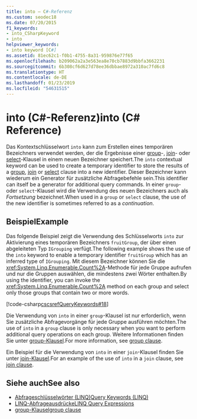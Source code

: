 ```yaml
---
title: into – C#-Referenz
ms.custom: seodec18
ms.date: 07/20/2015
f1_keywords:
- into_CSharpKeyword
- into
helpviewer_keywords:
- into keyword [C#]
ms.assetid: 81ec62c1-f0b1-4755-8a31-959876e77f65
ms.openlocfilehash: b209062a2a3e563ea8e70cb7883d9bbfa3662231
ms.sourcegitcommit: 6b308cf6d627d78ee36dbbae8972a310ac7fd6c8
ms.translationtype: HT
ms.contentlocale: de-DE
ms.lasthandoff: 01/23/2019
ms.locfileid: "54631515"
---
```

# <a name="into-c-reference"></a><span data-ttu-id="a47ad-102">into (C#-Referenz)</span><span class="sxs-lookup"><span data-stu-id="a47ad-102">into (C# Reference)</span></span>

<span data-ttu-id="a47ad-103">Das Kontextschlüsselwort `into` kann zum Erstellen eines temporären Bezeichners verwendet werden, der die Ergebnisse einer [group](group-clause.md)-, [join](join-clause.md)- oder [select](select-clause.md)-Klausel in einem neuen Bezeichner speichert.</span><span class="sxs-lookup"><span data-stu-id="a47ad-103">The `into` contextual keyword can be used to create a temporary identifier to store the results of a [group](group-clause.md), [join](join-clause.md) or [select](select-clause.md) clause into a new identifier.</span></span> <span data-ttu-id="a47ad-104">Dieser Bezeichner kann wiederum ein Generator für zusätzliche Abfragebefehle sein.</span><span class="sxs-lookup"><span data-stu-id="a47ad-104">This identifier can itself be a generator for additional query commands.</span></span> <span data-ttu-id="a47ad-105">In einer `group`- oder `select`-Klausel wird die Verwendung des neuen Bezeichners auch als *Fortsetzung* bezeichnet.</span><span class="sxs-lookup"><span data-stu-id="a47ad-105">When used in a `group` or `select` clause, the use of the new identifier is sometimes referred to as a *continuation*.</span></span>

## <a name="example"></a><span data-ttu-id="a47ad-106">Beispiel</span><span class="sxs-lookup"><span data-stu-id="a47ad-106">Example</span></span>

<span data-ttu-id="a47ad-107">Das folgende Beispiel zeigt die Verwendung des Schlüsselworts `into` zur Aktivierung eines temporären Bezeichners `fruitGroup`, der über einen abgeleiteten Typ `IGrouping` verfügt.</span><span class="sxs-lookup"><span data-stu-id="a47ad-107">The following example shows the use of the `into` keyword to enable a temporary identifier `fruitGroup` which has an inferred type of `IGrouping`.</span></span> <span data-ttu-id="a47ad-108">Mit diesem Bezeichner können Sie die <xref:System.Linq.Enumerable.Count%2A>-Methode für jede Gruppe aufrufen und nur die Gruppen auswählen, die mindestens zwei Wörter enthalten.</span><span class="sxs-lookup"><span data-stu-id="a47ad-108">By using the identifier, you can invoke the <xref:System.Linq.Enumerable.Count%2A> method on each group and select only those groups that contain two or more words.</span></span>

[!code-csharp[cscsrefQueryKeywords#18](~/samples/snippets/csharp/VS_Snippets_VBCSharp/CsCsrefQueryKeywords/CS/Into.cs#18)]

<span data-ttu-id="a47ad-109">Die Verwendung von `into` in einer `group`-Klausel ist nur erforderlich, wenn Sie zusätzliche Abfragevorgänge für jede Gruppe ausführen möchten.</span><span class="sxs-lookup"><span data-stu-id="a47ad-109">The use of `into` in a `group` clause is only necessary when you want to perform additional query operations on each group.</span></span> <span data-ttu-id="a47ad-110">Weitere Informationen finden Sie unter [group-Klausel](group-clause.md).</span><span class="sxs-lookup"><span data-stu-id="a47ad-110">For more information, see [group clause](group-clause.md).</span></span>

<span data-ttu-id="a47ad-111">Ein Beispiel für die Verwendung von `into` in einer `join`-Klausel finden Sie unter [join-Klausel](join-clause.md).</span><span class="sxs-lookup"><span data-stu-id="a47ad-111">For an example of the use of `into` in a `join` clause, see [join clause](join-clause.md).</span></span>

## <a name="see-also"></a><span data-ttu-id="a47ad-112">Siehe auch</span><span class="sxs-lookup"><span data-stu-id="a47ad-112">See also</span></span>

- [<span data-ttu-id="a47ad-113">Abfrageschlüsselwörter (LINQ)</span><span class="sxs-lookup"><span data-stu-id="a47ad-113">Query Keywords (LINQ)</span></span>](query-keywords.md)
- [<span data-ttu-id="a47ad-114">LINQ-Abfrageausdrücke</span><span class="sxs-lookup"><span data-stu-id="a47ad-114">LINQ Query Expressions</span></span>](../../../csharp/programming-guide/linq-query-expressions/index.md)
- [<span data-ttu-id="a47ad-115">group-Klausel</span><span class="sxs-lookup"><span data-stu-id="a47ad-115">group clause</span></span>](group-clause.md)
